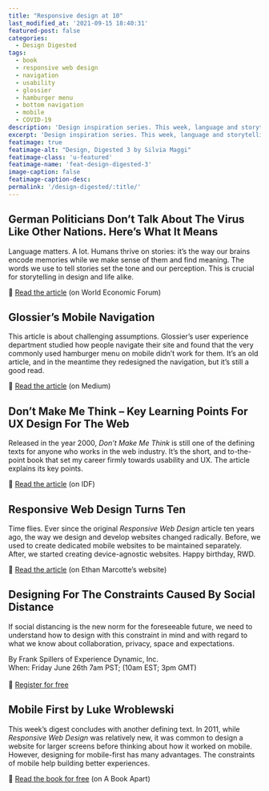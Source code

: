 ```yaml
---
title: "Responsive design at 10"
last_modified_at: '2021-09-15 18:40:31'
featured-post: false
categories:
  - Design Digested
tags:
  - book
  - responsive web design
  - navigation
  - usability
  - glossier
  - hamburger menu
  - bottom navigation
  - mobile
  - COVID-19
description: 'Design inspiration series. This week, language and storytelling, usability, mobile approach, responsive design at 10 and more.'
excerpt: 'Design inspiration series. This week, language and storytelling, usability, mobile approach, responsive design at 10 and more.'
featimage: true
featimage-alt: "Design, Digested 3 by Silvia Maggi"
featimage-class: 'u-featured'
featimage-name: 'feat-design-digested-3'
image-caption: false
featimage-caption-desc:
permalink: '/design-digested/:title/'
---
```

## German Politicians Don’t Talk About The Virus Like Other Nations. Here’s What It Means

Language matters. A lot. Humans thrive on stories: it’s the way our brains encode memories while we make sense of them and find meaning. The words we use to tell stories set the tone and our perception. This is crucial for storytelling in design and life alike.

<p class="detached">🔗 <a href="https://www.weforum.org/agenda/2020/06/coronavirus-pandemic-covid19-germany-politicians-language">Read the article</a> (on World Economic Forum)</p>

## Glossier’s Mobile Navigation

This article is about challenging assumptions. Glossier’s user experience department studied how people navigate their site and found that the very commonly used hamburger menu on mobile didn’t work for them. It’s an old article, and in the meantime they redesigned the navigation, but it’s still a good read.

<p class="detached">🔗 <a href="https://medium.com/glossier/glossiers-mobile-navigation-4a944e65b0b7">Read the article</a> (on Medium)</p>

## Don’t Make Me Think – Key Learning Points For UX Design For The Web

Released in the year 2000, _Don’t Make Me Think_ is still one of the defining texts for anyone who works in the web industry. It’s the short, and to-the-point book that set my career firmly towards usability and UX. The article explains its key points.

<p class="detached">🔗 <a href="https://www.interaction-design.org/literature/article/don-t-make-me-think-key-learning-points-for-ux-design-for-the-web">Read the article</a> (on IDF)</p>

## Responsive Web Design Turns Ten

Time flies. Ever since the original _Responsive Web Design_ article ten years ago, the way we design and develop websites changed radically. Before, we used to create dedicated mobile websites to be maintained separately. After, we started creating device-agnostic websites. Happy birthday, RWD.

<p class="detached">🔗 <a href="https://ethanmarcotte.com/wrote/responsive-design-at-10/">Read the article</a> (on Ethan Marcotte’s website)</p>

## Designing For The Constraints Caused By Social Distance

If social distancing is the new norm for the foreseeable future, we need to understand how to design with this constraint in mind and with regard to what we know about collaboration, privacy, space and expectations.

<p class="detached">By Frank Spillers of Experience Dynamic, Inc.<br>
When: Friday June 26th 7am PST; (10am EST; 3pm GMT)<br><br>
🔗 <a href="https://lnkd.in/dM3g_gR" title="Go to the event's page on LinkedIn">Register for free</a></p>

## Mobile First by Luke Wroblewski

This week’s digest concludes with another defining text. In 2011, while _Responsive Web Design_ was relatively new, it was common to design a website for larger screens before thinking about how it worked on mobile. However, designing for mobile-first has many advantages. The constraints of mobile help building better experiences.

<p class="detached">🔗 <a href="http://mobile-first.abookapart.com/">Read the book for free</a> (on A Book Apart)</p>